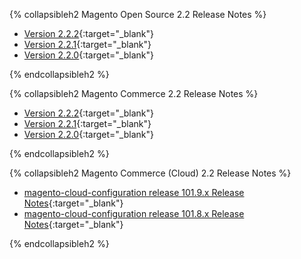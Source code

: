 <div markdown="1">

{% collapsibleh2 Magento Open Source 2.2 Release Notes %}
*	[Version 2.2.2]({{page.baseurl}}/release-notes/ReleaseNotes2.2.2CE.html){:target="_blank"}
*	[Version 2.2.1]({{page.baseurl}}/release-notes/ReleaseNotes2.2.1CE.html){:target="_blank"}
*	[Version 2.2.0]({{page.baseurl}}/release-notes/ReleaseNotes2.2.0CE.html){:target="_blank"}

{% endcollapsibleh2 %}


{% collapsibleh2 Magento Commerce 2.2 Release Notes %}
*	[Version 2.2.2]({{page.baseurl}}/release-notes/ReleaseNotes2.2.2EE.html){:target="_blank"}
*	[Version 2.2.1]({{page.baseurl}}/release-notes/ReleaseNotes2.2.1EE.html){:target="_blank"}
*	[Version 2.2.0]({{page.baseurl}}/release-notes/ReleaseNotes2.2.0EE.html){:target="_blank"}

{% endcollapsibleh2 %}

{% collapsibleh2 Magento Commerce (Cloud) 2.2 Release Notes %}

*	[magento-cloud-configuration release 101.9.x Release Notes]({{page.baseurl}}/cloud/release-notes/CloudReleaseNotes101.9.html){:target="_blank"}
*	[magento-cloud-configuration release 101.8.x Release Notes]({{page.baseurl}}/cloud/release-notes/CloudReleaseNotes101.8.html){:target="_blank"}

{% endcollapsibleh2 %}
